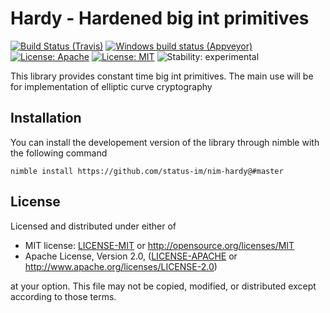 # Hardy - Hardened big int primitives

[![Build Status (Travis)](https://img.shields.io/travis/status-im/nim-hardy/master.svg?label=Linux%20/%20macOS "Linux/macOS build status (Travis)")](https://travis-ci.org/status-im/nim-hardy)
[![Windows build status (Appveyor)](https://img.shields.io/appveyor/ci/nimbus/nim-hardy/master.svg?label=Windows "Windows build status (Appveyor)")](https://ci.appveyor.com/project/nimbus/nim-hardy)
[![License: Apache](https://img.shields.io/badge/License-Apache%202.0-blue.svg)](https://opensource.org/licenses/Apache-2.0)
[![License: MIT](https://img.shields.io/badge/License-MIT-blue.svg)](https://opensource.org/licenses/MIT)
![Stability: experimental](https://img.shields.io/badge/stability-experimental-orange.svg)

This library provides constant time big int primitives.
The main use will be for implementation of elliptic curve cryptography

## Installation

You can install the developement version of the library through nimble with the following command
```
nimble install https://github.com/status-im/nim-hardy@#master
```

## License

Licensed and distributed under either of

* MIT license: [LICENSE-MIT](LICENSE-MIT) or http://opensource.org/licenses/MIT
* Apache License, Version 2.0, ([LICENSE-APACHE](LICENSE-APACHE) or http://www.apache.org/licenses/LICENSE-2.0)

at your option. This file may not be copied, modified, or distributed except according to those terms.


